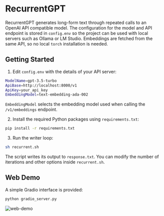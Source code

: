 # RecurrentGPT

RecurrentGPT generates long-form text through repeated calls to an OpenAI API compatible model. The configuration for the model and API endpoint is stored in `config.env` so the project can be used with local servers such as Ollama or LM Studio. Embeddings are fetched from the same API, so no local `torch` installation is needed.

## Getting Started

1. Edit `config.env` with the details of your API server:

```bash
ModelName=gpt-3.5-turbo
ApiBase=http://localhost:8000/v1
ApiKey=your_api_key
EmbeddingModel=text-embedding-ada-002
```
`EmbeddingModel` selects the embedding model used when calling the `/v1/embeddings` endpoint.

2. Install the required Python packages using `requirements.txt`:

```bash
pip install -r requirements.txt
```

3. Run the writer loop:

```bash
sh recurrent.sh
```

The script writes its output to `response.txt`. You can modify the number of iterations and other options inside `recurrent.sh`.

## Web Demo

A simple Gradio interface is provided:

```bash
python gradio_server.py
```

![web-demo](resources/web_demo.png)
